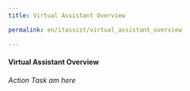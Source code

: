```yaml
---
title: Virtual Assistant Overview

permalink: en/itassist/virtual_assistant_overview

---
```

#### Virtual Assistant Overview
###### Action Task am here
